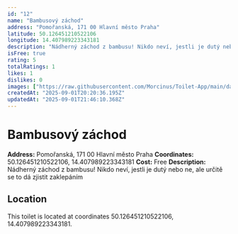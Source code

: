 ```yaml
---
id: "12"
name: "Bambusový záchod"
address: "Pomořanská, 171 00 Hlavní město Praha"
latitude: 50.126451210522106
longitude: 14.407989223343181
description: "Nádherný záchod z bambusu! Nikdo neví, jestli je dutý nebo ne, ale určitě se to dá zjistit zaklepáním"
isFree: true
rating: 5
totalRatings: 1
likes: 1
dislikes: 0
images: ["https://raw.githubusercontent.com/Morcinus/Toilet-App/main/data/images/toilet-12-edit-1756762229541.jpg"]
createdAt: "2025-09-01T20:20:36.195Z"
updatedAt: "2025-09-01T21:46:10.368Z"
---
```


# Bambusový záchod

**Address:** Pomořanská, 171 00 Hlavní město Praha
**Coordinates:** 50.126451210522106, 14.407989223343181
**Cost:** Free
**Description:** Nádherný záchod z bambusu! Nikdo neví, jestli je dutý nebo ne, ale určitě se to dá zjistit zaklepáním

## Location
This toilet is located at coordinates 50.126451210522106, 14.407989223343181.
